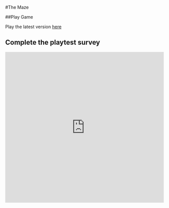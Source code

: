 
#The Maze

##Play Game

Play the latest version [here](https://wickhamgibbs.github.io/IACS-1P04/Play_Test/The%20Maze-playtest.html)

## Complete the playtest survey

<iframe width="640px" height= "480px" src= "https://forms.office.com/Pages/ResponsePage.aspx?id=FRGudvwe8kqlNuKyRDrxoFmeyCZGoQxLmFq6svS6pnxUMEszMUZFSDNNVzlVNDNIODE2SE5ZRldBTy4u&embed=true" frameborder= "0" marginwidth= "0" marginheight= "0" style= "border: none; max-width:100%; max-height:100vh" allowfullscreen webkitallowfullscreen mozallowfullscreen msallowfullscreen> </iframe>
